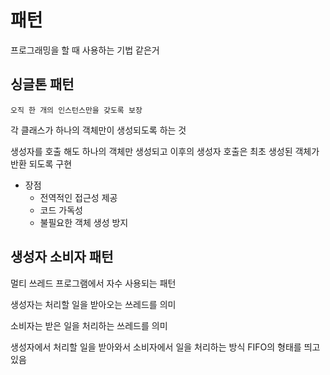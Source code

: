 # 패턴
프로그래밍을 할 때 사용하는 기법 같은거

## 싱글톤 패턴
    오직 한 개의 인스턴스만을 갖도록 보장

각 클래스가 하나의 객체만이 생성되도록 하는 것

생성자를 호출 해도 하나의 객체만 생성되고 이후의 생성자 호출은 최초 생성된 객체가 반환 되도록 구현

- 장점
    - 전역적인 접근성 제공
    - 코드 가독성
    - 불필요한 객체 생성 방지

## 생성자 소비자 패턴
멀티 쓰레드 프로그램에서 자수 사용되는 패턴

생성자는 처리할 일을 받아오는 쓰레드를 의미

소비자는 받은 일을 처리하는 쓰레드를 의미

생성자에서 처리할 일을 받아와서 소비자에서 일을 처리하는 방식 FIFO의 형태를 띄고 있음